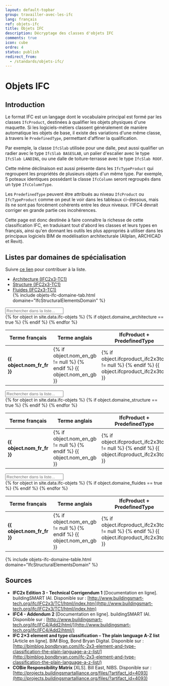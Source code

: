 ```yaml
---
layout: default-topbar
group: travailler-avec-les-ifc
lang: français
ref: objets-ifc
title: Objets IFC
description: Décryptage des classes d'objets IFC
comments: true
icon: cube
ordre: 4
status: publish
redirect_from:
  - /standards/objets-ifc/
---
```


# Objets IFC

## Introduction

Le format IFC est un langage dont le vocabulaire principal est formé par les classes `IfcProduct`, destinées à qualifier les objets physiques d'une maquette. Si les logiciels-métiers classent généralement de manière automatique les objets de base, il existe des variations d'une même classe, à travers le `PredefinedType`, permettant d'affiner la qualification.

Par exemple, la classe `IfcSlab` utilisée pour une dalle, peut aussi qualifier un radier avec le type `IfcSlab BASESLAB`, un palier d'escalier avec le type `IfcSlab LANDING`, ou une dalle de toiture-terrasse avec le type `IfcSlab ROOF`.

Cette même déclinaison est aussi présente dans les `IfcTypeProduct` qui regroupent les propriétés de plusieurs objets d'un même type. Par exemple, 5 poteaux identiques possédant la classe `IfcColumn` seront regroupés dans un type `IfcColumnType`.

Les `PredefinedType` peuvent être attribués au niveau `IfcProduct` ou `IfcTypeProduct` comme on peut le voir dans les tableaux ci-dessous, mais ils ne sont pas forcément cohérents entre les deux niveaux. l'IFC4 devrait corriger en grande partie ces incohérences.

Cette page est donc destinée à faire connaître la richesse de cette classification IFC, en traduisant tout d'abord les classes et leurs types en français, ainsi qu'en donnant les outils les plus appropriés à utiliser dans les principaux logiciels BIM de modélisation architecturale (Allplan, ARCHICAD et Revit).

## Listes par domaines de spécialisation

Suivre [ce lien](https://github.com/bimstandards/bimstandards/edit/gh-pages/_data/ifc-objets.yml) pour contribuer à la liste.

<ul class="nav nav-tabs" id="myTab" role="tablist">
  <li class="nav-item">
    <a class="nav-link active" data-toggle="tab" href="#domaine_architectural" role="tab" aria-controls="domaine_architectural" rel="nofollow">Architecture (IFC2x3-TC1)</a>
  </li>
  <li class="nav-item">
    <a class="nav-link" data-toggle="tab" href="#domaine_structurel" role="tab" aria-controls="domaine_structurel" rel="nofollow">Structure (IFC2x3-TC1)</a>
  </li>
  <li class="nav-item">
    <a class="nav-link" data-toggle="tab" href="#domaine_fluides" role="tab" aria-controls="domaine_fluides" rel="nofollow">Fluides (IFC2x3-TC1)</a>
  </li>
  {% include objets-ifc-domaine-tab.html domaine="IfcStructuralElementsDomain" %}
</ul>

<div class="tab-content">
  <div class="tab-pane active" id="domaine_architectural" role="tabpanel">
    <div id="table-domaine-architectural">
      <table class="table table-responsive table-sm table-hover">
        <div class="form-group mt-3">
          <div class="input-group">
            <div class="input-group-prepend">
              <div class="input-group-text">
                <i class="fa fa-search"></i>
              </div>
            </div>
            <input class="search fuzzy-search form-control" id="test" placeholder="Rechercher dans la liste..." />
          </div>
        </div>
        <thead>
          <tr>
            <th>Terme français</th>
            <th>Terme anglais</th>
            <th>IfcProduct + PredefinedType</th>
            <th>IfcTypeProduct + PredefinedType</th>
            <th>Outil Allplan</th>
            <th>Outil ARCHICAD</th>
            <th>Outil Revit</th>
          </tr>
        </thead>
        <tbody class="list">
          {% for object in site.data.ifc-objets %}
            {% if object.domaine_architecture == true %}
            <tr>
              <td class="fr_fr"><b>{{ object.nom_fr_fr }}</b></td>
              <td class="en_gb">
                {% if object.nom_en_gb != null %}
                  <a href="https://www.google.fr/search?q={{ object.nom_en_gb | downcase }}" target="_blank" data-proofer-ignore><i class="fa fa-search"></i></a>
                  <a href="https://translate.google.com/#en/fr/{{ object.nom_en_gb | downcase }}" target="_blank" data-proofer-ignore><i class="fa fa-globe"></i></a>
                {% endif %}
                {{ object.nom_en_gb }}
              </td>
              <td class="ifcproduct">
                {% if object.ifcproduct_ifc2x3tc1 != null %}
                  <a href="https://www.google.fr/search?q={{ object.ifcproduct_ifc2x3tc1 | downcase }}" target="_blank"><i class="fa fa-search" data-proofer-ignore></i></a>
                {% endif %}
                {{ object.ifcproduct_ifc2x3tc1 }}
              </td>
              <td class="ifctypeproduct">
                {% if object.ifctypeproduct_ifc2x3tc1 != null %}
                  <a href="https://www.google.fr/search?q={{ object.ifctypeproduct_ifc2x3tc1 | downcase }}" target="_blank" data-proofer-ignore><i class="fa fa-search"></i></a>
                {% endif %}
                {{ object.ifctypeproduct_ifc2x3tc1 }}
              </td>
              <td class="outil_allplan">{{ object.allplan }}</td>
              <td class="outil_archicad">{{ object.archicad }}</td>
              <td class="outil_revit">{{ object.revit }}</td>
            </tr>
            {% endif %}
          {% endfor %}
        </tbody>
      </table>
    </div>
  </div>
  <div class="tab-pane" id="domaine_structurel" role="tabpanel">
    <div id="table-domaine-structurel">
      <table class="table table-responsive table-sm table-hover">
        <div class="form-group">
          <div class="input-group">
            <div class="input-group-addon"><i class="fa fa-search"></i></div>
            <input class="search fuzzy-search form-control" id="test" placeholder="Rechercher dans la liste..." />
          </div>
        </div>
        <thead>
          <tr>
            <th>Terme français</th>
            <th>Terme anglais</th>
            <th>IfcProduct + PredefinedType</th>
            <th>IfcTypeProduct + PredefinedType</th>
            <th>Outil Allplan</th>
            <th>Outil ARCHICAD</th>
            <th>Outil Revit</th>
          </tr>
        </thead>
        <tbody class="list">
          {% for object in site.data.ifc-objets %}
            {% if object.domaine_structure == true %}
            <tr>
              <td class="fr_fr"><b>{{ object.nom_fr_fr }}</b></td>
              <td class="en_gb">
                {% if object.nom_en_gb != null %}
                  <a href="https://www.google.fr/search?q={{ object.nom_en_gb | downcase }}" target="_blank" data-proofer-ignore><i class="fa fa-search"></i></a>
                  <a href="https://translate.google.com/#en/fr/{{ object.nom_en_gb | downcase }}" target="_blank" data-proofer-ignore><i class="fa fa-globe"></i></a>
                {% endif %}
                {{ object.nom_en_gb }}
              </td>
              <td class="ifcproduct">
                {% if object.ifcproduct_ifc2x3tc1 != null %}
                  <a href="https://www.google.fr/search?q={{ object.ifcproduct_ifc2x3tc1 | downcase }}" target="_blank" data-proofer-ignore><i class="fa fa-search"></i></a>
                {% endif %}
                {{ object.ifcproduct_ifc2x3tc1 }}
              </td>
              <td class="ifctypeproduct">
                {% if object.ifctypeproduct_ifc2x3tc1 != null %}
                  <a href="https://www.google.fr/search?q={{ object.ifctypeproduct_ifc2x3tc1 | downcase }}" target="_blank" data-proofer-ignore><i class="fa fa-search"></i></a>
                {% endif %}
                {{ object.ifctypeproduct_ifc2x3tc1 }}
              </td>
              <td class="outil_allplan">{{ object.allplan }}</td>
              <td class="outil_archicad">{{ object.archicad }}</td>
              <td class="outil_revit">{{ object.revit }}</td>
            </tr>
            {% endif %}
          {% endfor %}
        </tbody>
      </table>
    </div>
  </div>
  <div class="tab-pane" id="domaine_fluides" role="tabpanel">
    <div id="table-domaine-fluides">
      <table class="table table-responsive table-sm table-hover">
        <div class="form-group">
          <div class="input-group">
            <div class="input-group-addon"><i class="fa fa-search"></i></div>
            <input class="search fuzzy-search form-control" id="test" placeholder="Rechercher dans la liste..." />
          </div>
        </div>
        <thead>
          <tr>
            <th>Terme français</th>
            <th>Terme anglais</th>
            <th>IfcProduct + PredefinedType</th>
            <th>IfcTypeProduct + PredefinedType</th>
            <th>Outil Allplan</th>
            <th>Outil ARCHICAD</th>
            <th>Outil Revit</th>
          </tr>
        </thead>
        <tbody class="list">
          {% for object in site.data.ifc-objets %}
            {% if object.domaine_fluides == true %}
            <tr>
              <td class="fr_fr"><b>{{ object.nom_fr_fr }}</b></td>
              <td class="en_gb">
                {% if object.nom_en_gb != null %}
                  <a href="https://www.google.fr/search?q={{ object.nom_en_gb | downcase }}" target="_blank" data-proofer-ignore><i class="fa fa-search"></i></a>
                  <a href="https://translate.google.com/#en/fr/{{ object.nom_en_gb | downcase }}" target="_blank" data-proofer-ignore><i class="fa fa-globe"></i></a>
                {% endif %}
                {{ object.nom_en_gb }}
              </td>
              <td class="ifcproduct">
                {% if object.ifcproduct_ifc2x3tc1 != null %}
                  <a href="https://www.google.fr/search?q={{ object.ifcproduct_ifc2x3tc1 | downcase }}" target="_blank" data-proofer-ignore><i class="fa fa-search"></i></a>
                {% endif %}
                {{ object.ifcproduct_ifc2x3tc1 }}
              </td>
              <td class="ifctypeproduct">
                {% if object.ifctypeproduct_ifc2x3tc1 != null %}
                  <a href="https://www.google.fr/search?q={{ object.ifctypeproduct_ifc2x3tc1 | downcase }}" target="_blank" data-proofer-ignore><i class="fa fa-search"></i></a>
                {% endif %}
                {{ object.ifctypeproduct_ifc2x3tc1 }}
              </td>
              <td class="outil_allplan">{{ object.allplan }}</td>
              <td class="outil_archicad">{{ object.archicad }}</td>
              <td class="outil_revit">{{ object.revit }}</td>
            </tr>
            {% endif %}
          {% endfor %}
        </tbody>
      </table>
    </div>
  </div>
  {% include objets-ifc-domaine-table.html domaine="IfcStructuralElementsDomain" %}
</div>

## Sources

* **IFC2x Edition 3 - Technical Corrigendum 1** [Documentation en ligne]. buildingSMART IAI. Disponible sur : [http://www.buildingsmart-tech.org/ifc/IFC2x3/TC1/html/index.htm](http://www.buildingsmart-tech.org/ifc/IFC2x3/TC1/html/index.htm)
* **IFC4 - Addendum 2** [Documentation en ligne]. buildingSMART IAI. Disponible sur : [http://www.buildingsmart-tech.org/ifc/IFC4/Add2/html/](http://www.buildingsmart-tech.org/ifc/IFC4/Add2/html/)
* **IFC 2×3 element and type classification – The plain language A-Z list** [Article en ligne]. BIM Blog, Bond Bryan Digital. Disponible sur : [http://bimblog.bondbryan.com/ifc-2x3-element-and-type-classification-the-plain-language-a-z-list/](http://bimblog.bondbryan.com/ifc-2x3-element-and-type-classification-the-plain-language-a-z-list/)
* **COBie Responsibility Matrix** [XLS]. Bill East, NIBS. Disponible sur : [http://projects.buildingsmartalliance.org/files/?artifact_id=4093](http://projects.buildingsmartalliance.org/files/?artifact_id=4093)
